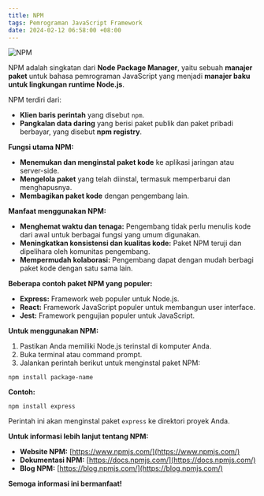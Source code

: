 ```yaml
---
title: NPM
tags: Pemrograman JavaScript Framework
date: 2024-02-12 06:58:00 +08:00
---
```


![NPM](https://miro.medium.com/v2/resize:fit:720/format:webp/1*ZL0hrfDvxH8ZpmQ1FqI0Jg.jpeg)

NPM adalah singkatan dari **Node Package Manager**, yaitu sebuah **manajer paket** untuk bahasa pemrograman JavaScript yang menjadi **manajer baku untuk lingkungan runtime Node.js**.
<!--more-->
NPM terdiri dari:

* **Klien baris perintah** yang disebut `npm`.
* **Pangkalan data daring** yang berisi paket publik dan paket pribadi berbayar, yang disebut **npm registry**.

**Fungsi utama NPM:**

* **Menemukan dan menginstal paket kode** ke aplikasi jaringan atau server-side.
* **Mengelola paket** yang telah diinstal, termasuk memperbarui dan menghapusnya.
* **Membagikan paket kode** dengan pengembang lain.

**Manfaat menggunakan NPM:**

* **Menghemat waktu dan tenaga:** Pengembang tidak perlu menulis kode dari awal untuk berbagai fungsi yang umum digunakan.
* **Meningkatkan konsistensi dan kualitas kode:** Paket NPM teruji dan dipelihara oleh komunitas pengembang.
* **Mempermudah kolaborasi:** Pengembang dapat dengan mudah berbagi paket kode dengan satu sama lain.

**Beberapa contoh paket NPM yang populer:**

* **Express:** Framework web populer untuk Node.js.
* **React:** Framework JavaScript populer untuk membangun user interface.
* **Jest:** Framework pengujian populer untuk JavaScript.

**Untuk menggunakan NPM:**

1. Pastikan Anda memiliki Node.js terinstal di komputer Anda.
2. Buka terminal atau command prompt.
3. Jalankan perintah berikut untuk menginstal paket NPM:

```
npm install package-name
```

**Contoh:**

```
npm install express
```

Perintah ini akan menginstal paket `express` ke direktori proyek Anda.

**Untuk informasi lebih lanjut tentang NPM:**

* **Website NPM:** [https://www.npmjs.com/](https://www.npmjs.com/)
* **Dokumentasi NPM:** [https://docs.npmjs.com/](https://docs.npmjs.com/)
* **Blog NPM:** [https://blog.npmjs.com/](https://blog.npmjs.com/)

**Semoga informasi ini bermanfaat!**
